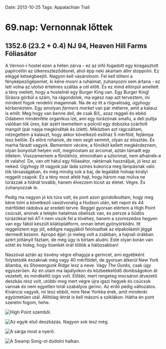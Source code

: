Date: 2013-10-25
Tags: Appalachian Trail

# 69.nap: Vernonnak lőttek

## 1352.6 (23.2 + 0.4) NJ 94, Heaven Hill Farms Fóliasátor

A Vernon-i hostel ezen a héten zárva - ez az infó fogadott egy kiragasztott papírcetlin az útkereszteződésnél, ahol épp neki akartam állni stoppolni. Ez eléggé kétségbeejtő. Nagyon kell vásárolnom. Fel kell tölteni a fényképezőgépemet, ki kéne mosni a ruháimat, zuhanyozni sem ártana - ez lett volna az utolsó értelmes szállás a cél előtt. És ez mind eltörpül amellett a tény mellett, hogy a hostelnél egy Burger King van. Egy Burger King! Sírásra görbül a szám, ha rágondolok, ma egész nap azt terveztem, mi mindent fogok rendelni magamnak. Na de ez itt a rögvalóság, úgyhogy körbenéztem. Egy amolyan *farmers market* van pár méterre, amit a kalauz is említ. Meg hogy van benne *deli*, de csak *B/L*, azaz reggeli és ebéd. Odabenn mindenféle organikus izé, ami egy túrázónak smafu, a deli pultja valóban tök üres, bár azért leemeltem a polcról egy dobozka szárított mangót (pár napja megkínáltak és ízlett). Miközben azt rágcsáltam, nézegettem a kalauzt, hogy akkor következő esőház 5 mérföld, fejlámpa lesz belőle. És előre rohanok, de nem segít semmit, olyan az elosztás. És marha fáradt vagyok. Bementem vécére, a főnököt kellett megkérdeznem, olyan bonyolult helyen volt, megmostam az arcomat, aztán támadt egy ötletem. Visszamentem a főnökhöz, elmondtam a sztorimat, nem alhatnék-e itt valahol. De, van ott hátul egy fóliasátor, raktárnak használjuk, jó lesz az neked. Úgyhogy itt vagyok pár láda színes kukorica meg lámpásnak való tök társaságában, és még mindig sok a baj, de legalább holnap királyi reggelit csapok. Ez a tény most afelé hajt, hogy három nap múlva ne túrázzak a hídnál tovább, hanem élvezzem kicsit az életet. Végre. És zuhanyozzak le.

Pedig ma nagyon jó kis túra volt, és pont azon gondolkodtam, hogy meg kéne tolni a következő vasútvonalig a Hudson után, két napot és 44 mérföldet rádobva az eredeti tervre. Reggel gyorsan elértem a High Point csúcsát, aminek a tetején hatalmas obeliszk van, és persze a büdös túrázókkal teli AT-t nem viszik fel a tövéhez, hanem a szomszédos hegyen van egy fából készült kilátóplatform, onnan lehet gyönyörködni. Itt reggeliztem egy jót, eddigre nagyjából felolvadtak az elpakolástól jéggé dermedt kezeim. Apropó éjjel: jó meleg volt a zsákban, a hajnali órákban azért jottányit fáztam, de még úgy is bírtam aludni. Este olyan korán van sötét és hideg, hogy tizenkét órát töltök a hálózsákban!

Naszóval aztán az ösvény végre elhagyja a gerincet, ami egyébként folytatódik északnak még vagy 40 mérföldet, de gyorsan átkerül New York államba, és *Shawangunk Ridge* lesz a neve. Vagy *The Gunks*, csak úgy egyszerűen. Az én utam ma lapályokon és közbeékelődő dombságokon át vezetett, és mindkettő izgis volt. Előbbi, mert rengeteg mocsáron átvezető deszkás rész volt, utóbbi meg mert végre újra igazi hegyek és csúcsok vannak és nem egyetlen totál szabályos gerinc. Az erdő pedig változatos. Kíváncsi vagyok, mi lesz ebből, mire New Yorkba érek, amit mindenki egyöntetűen utál. Állítólag létrát is kell mászni a sziklákon. Hátha én pont szeretni fogom, hehe.

![High Point szemből.](https://lh3.googleusercontent.com/-LLWUpzR-egw/UoU6VneeO1I/AAAAAAAAIhI/OQegiI6kRWo/s1024-Ic42/20131025_091931.jpg)

![Az egyik első deszkázás. Nagyon sok lesz még.](https://lh3.googleusercontent.com/-Gh4QiUjA4-0/UoU6WoSimsI/AAAAAAAAJRg/C_12DzC6i1A/s720-Ic42/20131025_133931_m.jpg)

![A sárga most a nyerő.](https://lh3.googleusercontent.com/-9eHhZjlYHqE/UoU6Xc0LyoI/AAAAAAAAIgg/GtX7FjA_zPE/s1024-Ic42/20131025_150348.jpg)

![A Swamp Song-ot dúdolni halkan.](https://lh3.googleusercontent.com/--p81G6c9bcw/UoU6XlJgMZI/AAAAAAAAIgY/kuSGUdYGUo8/s1024-Ic42/20131025_155827_p.jpg)